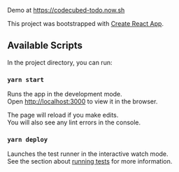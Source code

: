 Demo at https://codecubed-todo.now.sh

This project was bootstrapped with [Create React App](https://github.com/facebook/create-react-app).

## Available Scripts

In the project directory, you can run:

### `yarn start`

Runs the app in the development mode.<br>
Open [http://localhost:3000](http://localhost:3000) to view it in the browser.

The page will reload if you make edits.<br>
You will also see any lint errors in the console.

### `yarn deploy`

Launches the test runner in the interactive watch mode.<br>
See the section about [running tests](https://facebook.github.io/create-react-app/docs/running-tests) for more information.